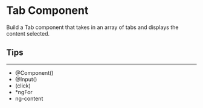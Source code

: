 # Tab Component

Build a Tab component that takes in an array of tabs and displays the content selected.

## Tips

---

- @Component()
- @Input()
- (click)
- \*ngFor
- ng-content
